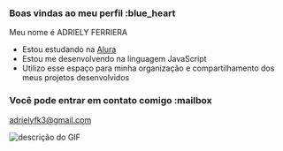 ### Boas vindas ao meu perfil :blue_heart

Meu nome é ADRIELY FERRIERA

- Estou estudando na [Alura](https://www.alura.com.br)
- Estou me desenvolvendo na linguagem JavaScript
- Utilizo esse espaço para minha organização e compartilhamento dos meus projetos desenvolvidos

### Você pode entrar em contato comigo :mailbox

adrielyfk3@gmail.com



![descrição do GIF](https://media1.tenor.com/m/6Xl8qi0FxCwAAAAC/no.gif)
